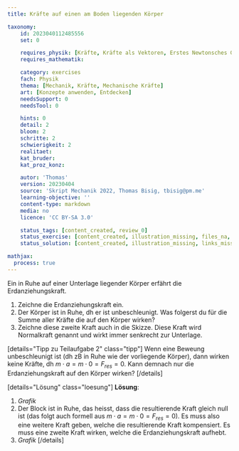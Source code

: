 ```yaml
---
title: Kräfte auf einen am Boden liegenden Körper

taxonomy:
	id: 2023040112485556
	set: 0

	requires_physik: [Kräfte, Kräfte als Vektoren, Erstes Newtonsches Gesetz]
	requires_mathematik: 

	category: exercises
	fach: Physik
	thema: [Mechanik, Kräfte, Mechanische Kräfte]
	art: [Konzepte anwenden, Entdecken]
	needsSupport: 0
	needsTool: 0

	hints: 0
	detail: 2
	bloom: 2
	schritte: 2
	schwierigkeit: 2
	realitaet: 
	kat_bruder:
	kat_proz_konz:

	autor: 'Thomas'
	version: 20230404
	source: 'Skript Mechanik 2022, Thomas Bisig, tbisig@pm.me'
	learning-objective: ''
	content-type: markdown
	media: no
	licence: 'CC BY-SA 3.0'

	status_tags: [content_created, review_0]
	status_exercise: [content_created, illustration_missing, files_na, review_0]
	status_solution: [content_created, illustration_missing, links_missing, files_na, review_0]

mathjax:
  process: true
---
```

Ein in Ruhe auf einer Unterlage liegender Körper erfährt die Erdanziehungskraft.

1. Zeichne die Erdanziehungskraft ein.
2. Der Körper ist in Ruhe, dh er ist unbeschleunigt. Was folgerst du für die Summe aller Kräfte die auf den Körper wirken?
3. Zeichne diese zweite Kraft auch in die Skizze. Diese Kraft wird Normalkraft genannt und wirkt immer senkrecht zur Unterlage.

[details="Tipp zu Teilaufgabe 2" class="tipp"]
Wenn eine Beweung unbeschleunigt ist (dh zB in Ruhe wie der vorliegende Körper), dann wirken keine Kräfte, dh $m \cdot a= m \cdot 0=F_{res}=0$. Kann demnach nur die Erdanziehungskraft auf den Körper wirken?
[/details]

[details="Lösung" class="loesung"]
**Lösung**:
1. _Grafik_
2. Der Block ist in Ruhe, das heisst, dass die resultierende Kraft gleich null ist (das folgt auch formell aus $m \cdot a= m \cdot 0=F_{res}=0$). Es muss also eine weitere Kraft geben, welche die resultierende Kraft kompensiert. Es muss eine zweite Kraft wirken, welche die Erdanziehungskraft aufhebt.
3. _Grafik_
[/details]